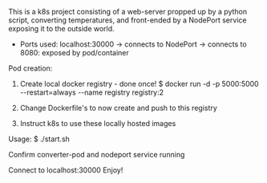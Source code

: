 This is a k8s project consisting of a web-server propped up by a python script, converting temperatures, and front-ended by a NodePort service exposing it to the outside world.

- Ports used:
localhost:30000 -> connects to NodePort -> connects to 8080: exposed by pod/container

Pod creation:
1. Create local docker registry - done once!
$ docker run -d -p 5000:5000 --restart=always --name registry registry:2

2. Change Dockerfile's to now create and push to this registry

3. Instruct k8s to use these locally hosted images

Usage:
$ ./start.sh

Confirm converter-pod and nodeport service running

Connect to localhost:30000
Enjoy!
